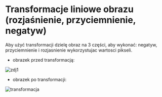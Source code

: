 # Transformacje liniowe obrazu (rozjaśnienie, przyciemnienie, negatyw)

Aby użyć transformacji dzielę obraz na 3 części, aby wykonać: negatyw, przyciemnienie i rozjasnienie wykorzystujac wartosci pikseli.

* obrazek przed transformacją:

![zdj1](https://user-images.githubusercontent.com/80594097/115150132-5d295e80-a067-11eb-9e63-fca4a4e8da76.jpg)

* obrazek po transformacji:

![transformacja](https://user-images.githubusercontent.com/80594097/115150130-5bf83180-a067-11eb-8055-d8bcca51f8c1.jpg)
